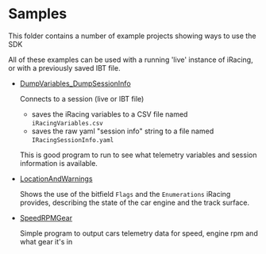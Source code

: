 # Samples

This folder contains a number of example projects showing ways to use the SDK

All of these examples can be used with a running 'live' instance of iRacing, or with a previously saved IBT file.

* [DumpVariables_DumpSessionInfo](./DumpVariables_DumpSessionInfo/)

    Connects to a session (live or IBT file)
    * saves the iRacing variables to a CSV file named `iRacingVariables.csv`
    * saves the raw yaml "session info" string to a file named `IRacingSessionInfo.yaml`

    This is good program to run to see what telemetry variables and session information is available.

* [LocationAndWarnings](./LocationAndWarnings/)

    Shows the use of the bitfield `Flags` and the `Enumerations` iRacing provides, describing the state of the car engine and the track surface.

* [SpeedRPMGear](./SpeedRPMGear/)

    Simple program to output cars telemetry data for speed, engine rpm and what gear it's in

